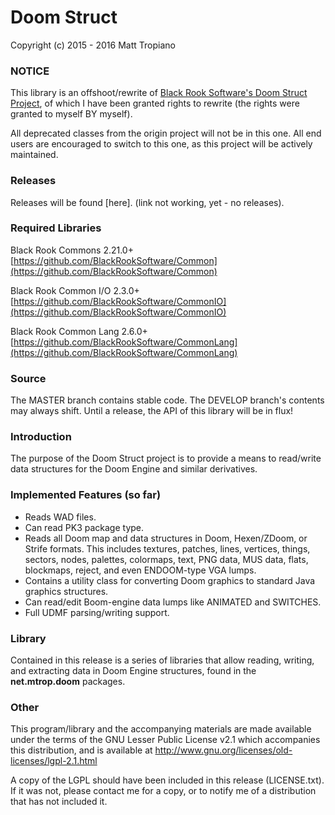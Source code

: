 # Doom Struct

Copyright (c) 2015 - 2016 Matt Tropiano  

### NOTICE

This library is an offshoot/rewrite of [Black Rook Software's Doom Struct Project](https://github.com/BlackRookSoftware/Doom), 
of which I have been granted rights to rewrite (the rights were granted to myself BY myself).

All deprecated classes from the origin project will not be in this one.
All end users are encouraged to switch to this one, as this project will be 
actively maintained.

### Releases

Releases will be found [here]. (link not working, yet - no releases).

### Required Libraries

Black Rook Commons 2.21.0+  
[https://github.com/BlackRookSoftware/Common](https://github.com/BlackRookSoftware/Common)

Black Rook Common I/O 2.3.0+  
[https://github.com/BlackRookSoftware/CommonIO](https://github.com/BlackRookSoftware/CommonIO)

Black Rook Common Lang 2.6.0+  
[https://github.com/BlackRookSoftware/CommonLang](https://github.com/BlackRookSoftware/CommonLang)

### Source

The MASTER branch contains stable code. The DEVELOP branch's contents may always
shift. Until a release, the API of this library will be in flux!

### Introduction

The purpose of the Doom Struct project is to provide a means to read/write
data structures for the Doom Engine and similar derivatives.

### Implemented Features (so far)

- Reads WAD files.
- Can read PK3 package type.
- Reads all Doom map and data structures in Doom, Hexen/ZDoom, or Strife 
  formats. This includes textures, patches, lines, vertices, things, sectors,
  nodes, palettes, colormaps, text, PNG data, MUS data, flats, blockmaps,
  reject, and even ENDOOM-type VGA lumps.
- Contains a utility class for converting Doom graphics to standard Java
  graphics structures.
- Can read/edit Boom-engine data lumps like ANIMATED and SWITCHES. 
- Full UDMF parsing/writing support.

### Library

Contained in this release is a series of libraries that allow reading, writing,
and extracting data in Doom Engine structures, found in the **net.mtrop.doom** 
packages. 

### Other

This program/library and the accompanying materials
are made available under the terms of the GNU Lesser Public License v2.1
which accompanies this distribution, and is available at
http://www.gnu.org/licenses/old-licenses/lgpl-2.1.html

A copy of the LGPL should have been included in this release (LICENSE.txt).
If it was not, please contact me for a copy, or to notify me of a distribution
that has not included it. 

